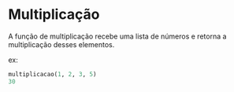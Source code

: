 # Multiplicação

A função de multiplicação recebe uma lista de números e retorna a multiplicação desses elementos.

ex:
```python
multiplicacao(1, 2, 3, 5)
30
```
